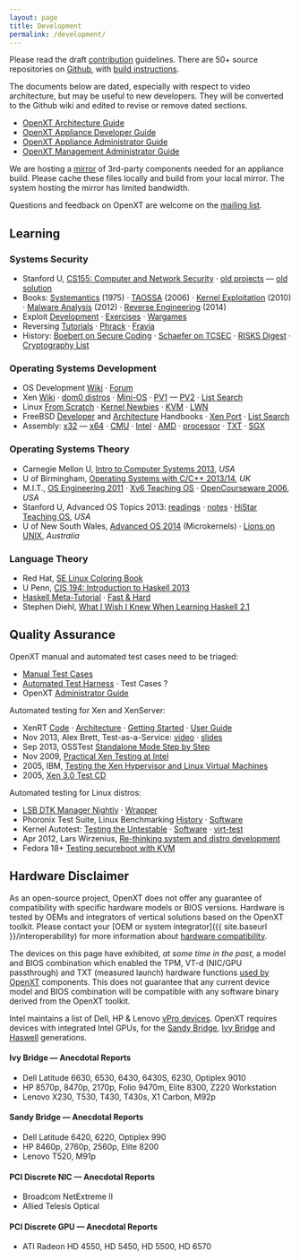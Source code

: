 ```yaml
---
layout: page
title: Development
permalink: /development/
---
```


Please read the draft [contribution](https://github.com/OpenXT/openxt/wiki/Contributing) guidelines. There are 50+ source repositories on [Github](https://github.com/openxt), with [build instructions](https://github.com/OpenXT/openxt/wiki/How%20to%20build%20OpenXT).  

The documents below are dated, especially with respect to video architecture, but may be useful to new developers.  They will be converted to the Github wiki and edited to revise or remove dated sections.

+ [OpenXT Architecture Guide](https://github.com/OpenXT-Extras/docs/blob/master/XTArchitectureGuide.pdf?raw=true)
+ [OpenXT Appliance Developer Guide](https://github.com/OpenXT-Extras/docs/blob/master/XTEngineDeveloperGuide.pdf?raw=true)
+ [OpenXT Appliance Administrator Guide](https://github.com/OpenXT-Extras/docs/blob/master/XTEngineAdministratorGuide.pdf?raw=true)
+ [OpenXT Management Administrator Guide](https://github.com/OpenXT-Extras/docs/blob/master/XTSynchronizerAdministratorGuide.pdf?raw=true)

We are hosting a [mirror](http://openxt.org/mirror) of 3rd-party components needed for an appliance build. Please cache these files locally and build from your local mirror. The system hosting the mirror has limited bandwidth. 

Questions and feedback on OpenXT are welcome on the [mailing list](https://groups.google.com/forum/#!forum/openxt).

## Learning

### Systems Security

+ Stanford U, [CS155: Computer and Network Security](http://crypto.stanford.edu/cs155/) &middot; [old projects](http://crypto.stanford.edu/cs155old/) &mdash; [old solution](http://blogs.hulmahan.com.ph/archives/category/hack-101)
+ Books: [Systemantics](http://en.wikipedia.org/wiki/Systemantics) (1975) &middot; [TAOSSA](http://www.amazon.com/Art-Software-Security-Assessment-Vulnerabilities/dp/0321444426/) (2006) &middot; [Kernel Exploitation](http://www.amazon.com/Guide-Kernel-Exploitation-Attacking-Core/dp/1597494860) (2010) &middot; [Malware Analysis](http://www.amazon.com/Practical-Malware-Analysis-Dissecting-Malicious/dp/1593272901/) (2012) &middot; [Reverse Engineering](http://www.amazon.com/Practical-Reverse-Engineering-Reversing-Obfuscation/dp/1118787315) (2014) 
+ Exploit [Development](https://www.corelan.be/index.php/category/security/exploit-writing-tutorials/) &middot; [Exercises](http://exploit-exercises.com/) &middot; [Wargames](http://smashthestack.org/faq.html#a1)
+ Reversing [Tutorials](https://tuts4you.com/download.php?list.17) &middot; [Phrack](http://phrack.org/issues/1/1.html) &middot; [Fravia](http://en.wikipedia.org/wiki/Fravia) 
+ History: [Boebert on Secure Coding](http://catless.ncl.ac.uk/Risks/27.25.html#subj16) &middot; [Schaefer on TCSEC](https://www.acsac.org/2004/papers/ClassicPaperSchafer.pdf) &middot; [RISKS Digest](http://catless.ncl.ac.uk/Risks/) &middot; [Cryptography List](https://www.mail-archive.com/cryptography@metzdowd.com/)



### Operating Systems Development

+ OS Development [Wiki](http://wiki.osdev.org) &middot; [Forum](http://forum.osdev.org)
+ Xen [Wiki](http://wiki.xenproject.org/wiki/Main_Page) &middot; [dom0 distros](http://wiki.xenproject.org/wiki/Dom0_Kernels_for_Xen) &middot; [Mini-OS](http://www.cs.uic.edu/~spopuri/minios.html) &middot; [PV1](https://blog.xenproject.org/2012/10/23/the-paravirtualization-spectrum-part-1-the-ends-of-the-spectrum/) &mdash; [PV2](https://blog.xenproject.org/2012/10/31/the-paravirtualization-spectrum-part-2-from-poles-to-a-spectrum/) &middot; [List Search](http://www.xenproject.org/help/mailing-list.html) 
+ Linux [From Scratch](http://www.linuxfromscratch.org/) &middot; [Kernel Newbies](http://kernelnewbies.org/KernelHacking) &middot; [KVM](http://www.linux-kvm.org/page/Main_Page) &middot; [LWN](https://lwn.net/Archives/)
+ FreeBSD [Developer](https://www.freebsd.org/doc/en_US.ISO8859-1/books/developers-handbook/index.html) and [Architecture](https://www.freebsd.org/doc/en_US.ISO8859-1/books/arch-handbook/index.html) Handbooks &middot; [Xen Port](https://wiki.freebsd.org/FreeBSD/Xen) &middot; [List Search](https://www.freebsd.org/search/)
+ Assembly: [x32](http://www.drpaulcarter.com/pcasm/index.php) &mdash; [x64](https://software.intel.com/en-us/articles/introduction-to-x64-assembly) &middot; [CMU](http://web.archive.org/web/20140929141319/http://www.cs.cmu.edu/~fp/courses/15213-s07/misc/asm64-handout.pdf) &middot; [Intel](http://www.intel.com/content/www/us/en/processors/architectures-software-developer-manuals.html) &middot; [AMD](http://developer.amd.com/resources/documentation-articles/developer-guides-manuals/) &middot; [processor](http://sandpile.org/) &middot; [TXT](https://play.google.com/store/books/details/William_Futral_Intel_Trusted_Execution_Technology_?id=HbAAAQAAQBAJ&hl=en) &middot; [SGX](https://www.virusbtn.com/virusbulletin/archive/2014/01/vb201401-SGX)

### Operating Systems Theory

+ Carnegie Mellon U, [Intro to Computer Systems 2013](http://www.cs.cmu.edu/afs/cs/academic/class/15213-f13/www/schedule.html), *USA*
+ U of Birmingham, [Operating Systems with C/C++ 2013/14](http://www.cs.bham.ac.uk/~exr/lectures/opsys/13_14/lectures.php), *UK*
+ M.I.T., [OS Engineering 2011](http://pdos.csail.mit.edu/6.828/2011/schedule.html) &middot; [Xv6 Teaching OS](http://pdos.csail.mit.edu/6.828/2014/xv6.html) &middot; [OpenCourseware 2006](http://ocw.mit.edu/courses/electrical-engineering-and-computer-science/6-828-operating-system-engineering-fall-2006/), *USA*
+ Stanford U, Advanced OS Topics 2013: [readings](http://www.scs.stanford.edu/13wi-cs240/sched/) &middot; [notes](http://www.scs.stanford.edu/13wi-cs240/notes) &middot; [HiStar Teaching OS](http://www.scs.stanford.edu/histar/), *USA*
+ U of New South Wales, [Advanced OS 2014](http://www.cse.unsw.edu.au/~cs9242/14/lectures/) (Microkernels) &middot; [Lions on UNIX](http://en.wikipedia.org/wiki/Lions%27_Commentary_on_UNIX_6th_Edition,_with_Source_Code), *Australia*

### Language Theory

+ Red Hat, [SE Linux Coloring Book](https://people.redhat.com/duffy/selinux/selinux-coloring-book_A4-Stapled.pdf)
+ U Penn, [CIS 194: Introduction to Haskell 2013](http://www.seas.upenn.edu/~cis194/spring13/lectures.html)
+ [Haskell Meta-Tutorial](http://www.haskell.org/haskellwiki/Meta-tutorial) &middot; [Fast & Hard](https://www.fpcomplete.com/school/to-infinity-and-beyond/pick-of-the-week/haskell-fast-hard)
+ Stephen Diehl, [What I Wish I Knew When Learning Haskell 2.1](http://dev.stephendiehl.com/hask/#cabal)

## Quality Assurance

OpenXT manual and automated test cases need to be triaged:  

+ [Manual Test Cases](https://github.com/OpenXT-Extras/test-cases/blob/master/OpenXT_Test_Cases.doc)
+ [Automated Test Harness](https://github.com/OpenXT-Extras/bvt) &middot; Test Cases ?
+ OpenXT [Administrator Guide](https://github.com/OpenXT-Extras/docs/blob/master/XTEngineAdministratorGuide.pdf?raw=true)

Automated testing for Xen and XenServer:

+ XenRT [Code](http://xenserver.org/discuss-virtualization/virtualization-blog/entry/introducing-open-source-xenrt.html) &middot; [Architecture](http://wiki.xen.org/wiki/XenRT_Architecture_Guide) &middot; [Getting Started](http://wiki.xen.org/wiki/Getting_Started_with_XenRT) &middot; [User Guide](http://wiki.xenproject.org/wiki/XenRT_User_Guide) 
+ Nov 2013, Alex Brett, Test-as-a-Service: [video](http://www.youtube.com/watch?v=s11_Iw7AI_U) &middot; [slides](http://events.linuxfoundation.org/sites/events/files/slides/XenSummit%20TaaS%20and%20XenRT_0.pdf)
+ Sep 2013, OSSTest [Standalone Mode Step by Step](https://blog.xenproject.org/2013/09/30/osstest-standalone-mode-step-by-step/)
+ Nov 2009, [Practical Xen Testing at Intel](http://www.slideshare.net/xen_com_mgr/practical-xen-testing-at-intel)
+ 2005, IBM, [Testing the Xen Hypervisor and Linux Virtual Machines](https://www.kernel.org/doc/ols/2005/ols2005v1-pages-279-288.pdf)
+ 2005, [Xen 3.0 Test CD](http://osdir.com/ml/xen-users/2005-11/msg00584.html)

Automated testing for Linux distros:

+ [LSB DTK Manager Nightly](http://ispras.linuxbase.org/index.php/LSB_DTK_Manager_Nightly_Run_HOWTO) &middot; [Wrapper](https://wiki.linuxfoundation.org/en/Distribution_Autotesting)
+ Phoronix Test Suite, Linux Benchmarking [History](http://en.wikipedia.org/wiki/Phoronix_Test_Suite) &middot; [Software](http://www.phoronix-test-suite.com/)
+ Kernel Autotest: [Testing the Untestable](https://www.kernel.org/doc/ols/2009/ols2009-pages-9-18.pdf) &middot; [Software](http://autotest.github.io/) &middot; [virt-test](http://virt-test.readthedocs.org/en/latest/)
+ Apr 2012, Lars Wirzenius, [Re-thinking system and distro development](http://liw.fi/rethinking-distro-dev/)
+ Fedora 18+ [Testing secureboot with KVM](https://fedoraproject.org/wiki/Testing_secureboot_with_KVM)

## Hardware Disclaimer

As an open-source project, OpenXT does not offer any guarantee of compatibility with specific hardware models or BIOS versions.  Hardware is tested by OEMs and integrators of vertical solutions based on the OpenXT toolkit.  Please contact your [OEM or system integrator]({{ site.baseurl }}/interoperability) for more information about [hardware compatibility](https://github.com/OpenXT/openxt/wiki/Hardware-Compatibility).

The devices on this page have exhibited, *at some time in the past*, a model and BIOS combination which enabled the TPM, VT-d (NIC/GPU passthrough) and TXT (measured launch) hardware functions [used by OpenXT](https://github.com/OpenXT/openxt/wiki/Hardware) components.  This does not guarantee that any current device model and BIOS combination will be compatible with any software binary derived from the OpenXT toolkit.

Intel maintains a list of Dell, HP & Lenovo [vPro devices](https://msp.intel.com/find-a-vpro-system). OpenXT requires devices with integrated Intel GPUs, for the [Sandy Bridge](http://en.wikipedia.org/wiki/Sandy_Bridge), [Ivy Bridge](http://en.wikipedia.org/wiki/Ivy_Bridge_%28microarchitecture%29) and [Haswell](http://en.wikipedia.org/wiki/Haswell_%28microarchitecture%29) generations.

#### Ivy Bridge &mdash; Anecdotal Reports

+ Dell Latitude 6630, 6530, 6430, 6430S, 6230, Optiplex 9010
+ HP 8570p, 8470p, 2170p, Folio 9470m, Elite 8300, Z220 Workstation
+ Lenovo X230, T530, T430, T430s, X1 Carbon, M92p


#### Sandy Bridge &mdash; Anecdotal Reports

+ Dell Latitude 6420, 6220, Optiplex 990
+ HP 8460p, 2760p, 2560p, Elite 8200
+ Lenovo T520, M91p 

#### PCI Discrete NIC &mdash; Anecdotal Reports

+ Broadcom NetExtreme II
+ Allied Telesis Optical

#### PCI Discrete GPU &mdash; Anecdotal Reports

+ ATI Radeon HD 4550, HD 5450, HD 5500, HD 6570

